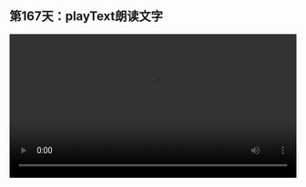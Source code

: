 ## 第167天：playText朗读文字

<video width="100%" controls controlslist="nodownload nofullscreen noremoteplayback" disablePictureInPicture>
  <source src="https://api.keepwork.com/ts-storage/siteFiles/20158/raw#1618172999425session167 playText朗读文字.webm" type="video/webm">
  <source src="https://api.keepwork.com/ts-storage/siteFiles/20159/raw#1618173009777session167 playText朗读文字_small.mp4" type="video/mp4" />
   
  你的浏览器不支持播放
</video>
<style>
video::-webkit-media-controls-fullscreen-button {
    display: none;
}
</style>

### 字幕

今天我们来学习朗读一段文字，可以是中文，也可以是英文。
我们创建一个空白的代码方块。
到**声音**项下，这里有一个**朗读文字**。
我们将它拖过来。
**playText命令会读出后面的文字。**
注意在使用这个命令时，我们需要先登录，不能使用离线版。
我们点击运行。
我们看它说了你好。
第一次运行时可能会比较慢，因为它要在网络上合成这段文字，
后面运行时就会非常快了。
我们右键单击朗读文字。
playText还支持第2和第3个参数。
**第2个参数代表过2秒后再去执行下面一行。**
像这样，先说你好，过2秒后才会执行后面的语句。
比如这里我们换一个声音。
**第3个参数代表声音，0为女声，1为男声，** 3和4大家可以尝试一下。
此时我们用1男声。
点击运行。
我们再运行一下。

### 动手练习